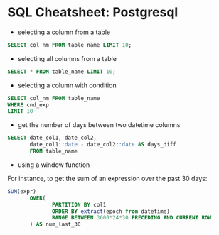 # SQL Cheatsheet: Postgresql 

- selecting a column from a table 

```sql
SELECT col_nm FROM table_name LIMIT 10;
```

- selecting all columns from a table

```sql
SELECT * FROM table_name LIMIT 10;
```

- selecting a column with condition

```sql
SELECT col_nm FROM table_name 
WHERE cnd_exp
LIMIT 10
```


- get the number of days between two datetime columns

```sql
SELECT date_col1, date_col2,
       date_col1::date - date_col2::date AS days_diff
       FROM table_name
```

- using a window function

For instance, to get the sum of an expression over the past 30 days:

```sql
SUM(expr)
       OVER(
              PARTITION BY col1
              ORDER BY extract(epoch from datetime)
              RANGE BETWEEN 3600*24*30 PRECEDING AND CURRENT ROW
       ) AS num_last_30
```


